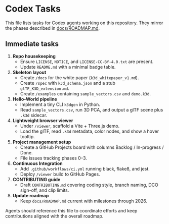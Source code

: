# Codex Tasks

This file lists tasks for Codex agents working on this repository. They mirror the phases described in [docs/ROADMAP.md](docs/ROADMAP.md).

## Immediate tasks

1. **Repo housekeeping**
   - Ensure `LICENSE`, `NOTICE`, and `LICENSE-CC-BY-4.0.txt` are present.
   - Update `README.md` with a minimal badge table.
2. **Skeleton layout**
   - Create `/docs` for the white paper (`k3d_whitepaper_v1.md`).
   - Create `/spec` with `k3d_schema.json` and a stub `glTF_K3D_extension.md`.
   - Create `/examples` containing `sample_vectors.csv` and `demo.k3d`.
3. **Hello-World pipeline**
   - Implement a tiny CLI `k3dgen` in Python.
   - Read `sample_vectors.csv`, run 3D PCA, and output a glTF scene plus `.k3d` sidecar.
4. **Lightweight browser viewer**
   - Under `/viewer`, scaffold a Vite + Three.js demo.
   - Load the glTF, read `.k3d` metadata, color nodes, and show a hover tooltip.
5. **Project management setup**
   - Create a GitHub Projects board with columns Backlog / In-progress / Done.
   - File issues tracking phases 0–3.
6. **Continuous Integration**
   - Add `.github/workflows/ci.yml` running black, flake8, and jest.
   - Deploy `/viewer` build to GitHub Pages.
7. **CONTRIBUTING guide**
   - Draft `CONTRIBUTING.md` covering coding style, branch naming, DCO sign-off, and clip limits.
8. **Update roadmap**
   - Keep `docs/ROADMAP.md` current with milestones through 2026.

Agents should reference this file to coordinate efforts and keep contributions aligned with the overall roadmap.

